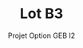 ---
hero_image: poster.webp
hero_darken: true
hero_height: is-small
layout: project-geb
image: poster.webp
geb: true

title: Lot B3
subtitle: Projet Option GEB I2
description: Réalisation d'une maison dans le cadre de l'option GEB de seconde année.

scale: 1:200
file: house.rvt

tutor: 
  - label: Nicolas DUPORT
    mail: 'nicolas.duport@unilasalle.fr'
    year: 2024
  - label: Adrien BRACQ
    mail: 'adrien.bracq@unilasalle.fr'
    year: 2024

student:
  - label: Akcin Mustafa
    mail: 'prenom.nom@etu.unilasalle.fr'

type: GEB

soft: Revit 2024
---